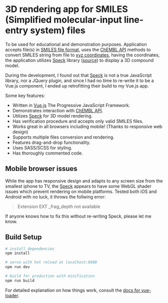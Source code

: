 # 3D rendering app for SMILES (Simplified molecular-input line-entry system) files

To be used for educational and demonstration purposes. 
Application accepts file(s) in [SMILES file format](https://en.wikipedia.org/wiki/Simplified_molecular-input_line-entry_system), uses the [ChEMBL API](https://www.ebi.ac.uk/chembl/api/utils/docs) methods to convert SMILES string from file to [xyz coordinates](https://en.wikipedia.org/wiki/XYZ_file_format), having the coordinates, the application utilizes [Speck](http://wwwtyro.github.io/speck/) library ([source](https://github.com/wwwtyro/speck)) to display a 3D compound model. 

During the development, I found out that [Speck](http://wwwtyro.github.io/speck/) is not a true JavaScript library, nor a JQuery plugin, and since I had no time to re-write it to be a Vue.js component, I ended up retrofitting their build to my Vue.js app.

Some key features: 

* Written in [Vue.js](https://vuejs.org/) The Progressive JavaScript Framework.
* Demonstrates interaction with [ChEMBL API](https://www.ebi.ac.uk/chembl/api/utils/docs).
* Utilizes [Speck](http://wwwtyro.github.io/speck/) for 3D model rendering.
* Has verification procedure and accepts only valid SMILES files.
* Works great in all browsers including mobile! (Thanks to responsive web design)
* Supports multiple files conversion and rendering.
* Features drag-and-drop functionality.
* Uses SASS/SCSS for styling. 
* Has thoroughly commented code.

## Mobile browser issues

While the app has responsive design and adapts to any screen size from the smallest iphone to TV, the [Speck](http://wwwtyro.github.io/speck/) appears to have some WebGL shader issues which prevent rendering on mobile platforms. Tested both iOS and Android with no luck, it throws the follwing error:
> Extension EXT _frag_depth not available

If anyone knows how to fix this without re-writing Speck, please let me know.

## Build Setup

``` bash
# install dependencies
npm install

# serve with hot reload at localhost:8080
npm run dev

# build for production with minification
npm run build
```

For detailed explanation on how things work, consult the [docs for vue-loader](http://vuejs.github.io/vue-loader).

